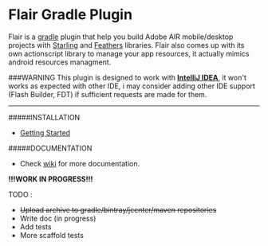# Flair Gradle Plugin
Flair is a [gradle](http://gradle.org/) plugin that help you build Adobe AIR mobile/desktop projects with [Starling](https://github.com/Gamua/Starling-Framework) and [Feathers](https://github.com/BowlerHatLLC/feathers) libraries. Flair also comes up with its own actionscript library to manage your app resources, it actually mimics android resources managment.

###WARNING
This plugin is designed to work with [**IntelliJ IDEA**](https://www.jetbrains.com/idea/), it won't works as expected with other IDE, i may consider adding other IDE support (Flash Builder, FDT) if sufficient requests are made for them.
___
#####INSTALLATION
* [Getting Started](https://github.com/SamYStudiO/flair-gradle-plugin/wiki/Getting-Started)

#####DOCUMENTATION
* Check [wiki](https://github.com/SamYStudiO/flair-gradle-plugin/wiki) for more documentation.

**!!!WORK IN PROGRESS!!!**

TODO :
* ~~Upload archive to gradle/bintray/jcenter/maven repositories~~
* Write doc (in progress)
* Add tests
* More scaffold tests
